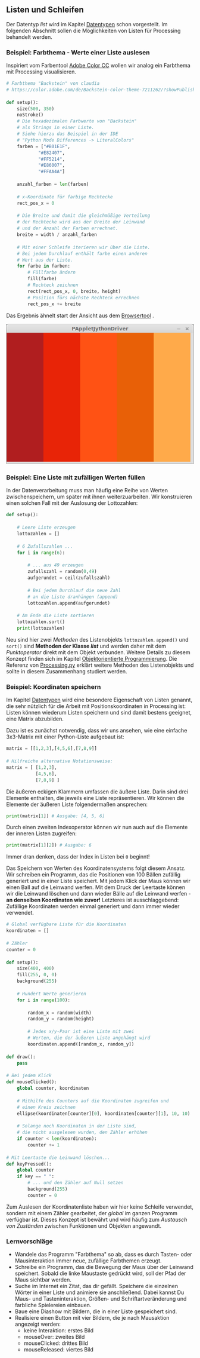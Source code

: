 ## Listen und Schleifen

Der Datentyp *list* wird im Kapitel [Datentypen](../Programmiergrundlagen/2-datentypen.html) schon vorgestellt. Im folgenden Abschnitt sollen die Möglichkeiten von Listen für Processing behandelt werden.

### Beispiel: Farbthema - Werte einer Liste auslesen

Inspiriert vom Farbentool [Adobe Color CC](https://color.adobe.com/de/create/color-wheel/) wollen wir analog ein Farbthema mit Processing visualisieren.


```python
# Farbthema "Backstein" von claudia
# https://color.adobe.com/de/Backstein-color-theme-7211262/?showPublished=true

def setup():
    size(500, 350)
    noStroke()
    # Die hexadezimalen Farbwerte von "Backstein"
    # als Strings in einer Liste.
    # Siehe hierzu das Beispiel in der IDE
    # "Python Mode Differences -> LiteralColors"
    farben = ["#B01E1F", 
            "#E82407", 
            "#FF5214", 
            "#E86007", 
            "#FFAA4A"]
    
    anzahl_farben = len(farben)
    
    # x-Koordinate für farbige Rechtecke
    rect_pos_x = 0
    
    # Die Breite und damit die gleichmäßige Verteilung
    # der Rechtecke wird aus der Breite der Leinwand
    # und der Anzahl der Farben errechnet.
    breite = width / anzahl_farben
    
    # Mit einer Schleife iterieren wir über die Liste.
    # Bei jedem Durchlauf enthält farbe einen anderen
    # Wert aus der Liste.
    for farbe in farben:
        # Füllfarbe ändern
        fill(farbe)
        # Rechteck zeichnen
        rect(rect_pos_x, 0, breite, height)
        # Position fürs nächste Rechteck errechnen
        rect_pos_x += breite
```

Das Ergebnis ähnelt start der Ansicht aus dem [Browsertool](https://color.adobe.com/de/Backstein-color-theme-7211262/?showPublished=true)
.

![Farbthema "Backstein"](../images/backstein.png)

### Beispiel: Eine Liste mit zufälligen Werten füllen

In der Datenverarbeitung muss man häufig eine Reihe von Werten zwischenspeichern, um später mit ihnen weiterzuarbeiten. Wir konstruieren einen solchen Fall mit der Auslosung der Lottozahlen:

```python
def setup():

    # Leere Liste erzeugen
    lottozahlen = []
    
    # 6 Zufallszahlen ...
    for i in range(6):
        
        # ... aus 49 erzeugen
        zufallszahl = random(0,49)
        aufgerundet = ceil(zufallszahl)
        
        # Bei jedem Durchlauf die neue Zahl
        # an die Liste dranhängen (append)
        lottozahlen.append(aufgerundet)
    
    # Am Ende die Liste sortieren    
    lottozahlen.sort()
    print(lottozahlen)
```

Neu sind hier zwei *Methoden* des Listenobjekts `lottozahlen`. `append()` und `sort()` sind **Methoden der Klasse *list*** und werden daher mit dem *Punktoperator* direkt mit dem Objekt verbunden. Weitere Details zu diesem Konzept finden sich im Kapitel [Objektorientierte Programmierung](../Programmiergrundlagen/10-oop.html). Die Referenz von
[Processing.py](http://py.processing.org/reference/)
erklärt weitere Methoden des Listenobjekts und sollte in diesem Zusammenhang studiert werden.

### Beispiel: Koordinaten speichern

Im Kapitel [Datentypen](../Programmiergrundlagen/2-datentypen.html) wird eine besondere Eigenschaft von Listen genannt, die sehr nützlich für die Arbeit mit Positionskoordinaten in Processing ist: Listen können wiederum Listen speichern und sind damit bestens geeignet, eine Matrix abzubilden.

Dazu ist es zunächst notwendig, dass wir uns ansehen, wie eine einfache 3x3-Matrix mit einer Python-Liste aufgebaut ist:

```python
matrix = [[1,2,3],[4,5,6],[7,8,9]]

# Hilfreiche alternative Notationsweise:
matrix = [ [1,2,3],
           [4,5,6],
           [7,8,9] ]
```

Die äußeren eckigen Klammern umfassen die äußere Liste. Darin sind drei Elemente enthalten, die jeweils eine Liste repräsentieren. Wir können die Elemente der äußeren Liste folgendermaßen ansprechen:

```python
print(matrix[1]) # Ausgabe: [4, 5, 6]
```

Durch einen zweiten Indexoperator können wir nun auch auf die Elemente der inneren Listen zugreifen:

```python
print(matrix[1][2]) # Ausgabe: 6
```

Immer dran denken, dass der Index in Listen bei `0` beginnt!

Das Speichern von Werten des Koordinatensystems folgt diesem Ansatz. Wir schreiben ein Programm, das die Positionen von 100 Bällen zufällig generiert und in einer Liste speichert. Mit jedem Klick der Maus können wir einen Ball auf die Leinwand werfen. Mit dem Druck der Leertaste können wir die Leinwand löschen und dann wieder Bälle auf die Leinwand werfen - **an denselben Koordinaten wie zuvor!** Letzteres ist ausschlaggebend: Zufällige Koordinaten werden einmal generiert und dann immer wieder verwendet.

```python
# Global verfügbare Liste für die Koordinaten
koordinaten = []

# Zähler
counter = 0

def setup():
    size(400, 400)
    fill(255, 0, 0)
    background(255)

    # Hundert Werte generieren
    for i in range(100):

        random_x = random(width)
        random_y = random(height)

        # Jedes x/y-Paar ist eine Liste mit zwei
        # Werten, die der äußeren Liste angehängt wird
        koordinaten.append([random_x, random_y])

def draw():
    pass

# Bei jedem Klick
def mouseClicked():
    global counter, koordinaten
    
    # Mithilfe des Counters auf die Koordinaten zugreifen und
    # einen Kreis zeichnen
    ellipse(koordinaten[counter][0], koordinaten[counter][1], 10, 10)

    # Solange noch Koordinaten in der Liste sind, 
    # die nicht ausgelesen wurden, den Zähler erhöhen
    if counter < len(koordinaten):
        counter += 1

# Mit Leertaste die Leinwand löschen...
def keyPressed():
    global counter
    if key == " ":
        # ... und den Zähler auf Null setzen
        background(255)
        counter = 0

```

Zum Auslesen der Koordinatenliste haben wir hier keine Schleife verwendet, sondern mit einem Zähler gearbeitet, der *global* im ganzen Programm verfügbar ist. Dieses Konzept ist bewährt und wird häufig zum *Austausch von Zuständen* zwischen Funktionen und Objekten angewandt.

### Lernvorschläge

* Wandele das Programm "Farbthema" so ab, dass es durch Tasten- oder Mausinteraktion immer neue, zufällige Farbthemen erzeugt.
* Schreibe ein Programm, das die Bewegung der Maus über der Leinwand speichert. Sobald die linke Maustaste gedrückt wird, soll der Pfad der Maus sichtbar werden.
* Suche im Internet ein Zitat, das dir gefällt. Speichere die einzelnen Wörter in einer Liste und animiere sie anschließend. Dabei kannst Du Maus- und Tasteninteraktion, Größen- und Schriftartveränderung und farbliche Spielereien einbauen.
* Baue eine Diashow mit Bildern, die in einer Liste gespeichert sind.
* Realisiere einen Button mit vier Bildern, die je nach Mausaktion angezeigt werden:
    * keine Interaktion: erstes Bild
    * mouseOver: zweites Bild
    * mouseClicked: drittes Bild
    * mouseReleased: viertes Bild